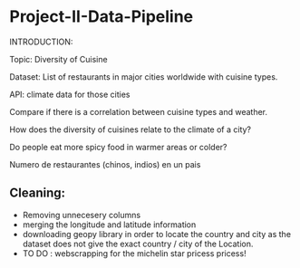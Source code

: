 # Project-II-Data-Pipeline

INTRODUCTION: 

Topic: Diversity of Cuisine

Dataset: List of restaurants in major cities worldwide with cuisine types.

API: climate data for those cities

Compare if there is a correlation between cuisine types and weather.

How does the diversity of cuisines relate to the climate of a city?

Do people eat more spicy food in warmer areas or colder?

Numero de restaurantes (chinos, indios) en un pais

## Cleaning: 
- Removing unnecesery columns
- merging the longitude and latitude information
- downloading geopy library in order to locate the country and city as the dataset does not give the exact country / city of the Location.
- TO DO : webscrapping for the michelin star pricess pricess!